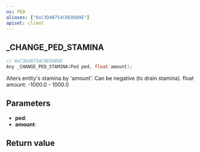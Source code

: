 ```yaml
---
ns: PED
aliases: ["0xC3D4B754C0E86B9E"]
apiset: client
---
```

## _CHANGE_PED_STAMINA

```c
// 0xC3D4B754C0E86B9E
Any _CHANGE_PED_STAMINA(Ped ped, float amount);
```

Alters entity's stamina by 'amount'. Can be negative (to drain stamina). float amount: -1000.0 - 1000.0

## Parameters
* **ped**:
* **amount**:

## Return value